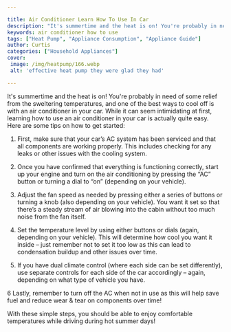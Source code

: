 ```yaml
---

title: Air Conditioner Learn How To Use In Car
description: "It's summertime and the heat is on! You're probably in need of some relief from the sweltering temperatures, and one of the best w...get more detail"
keywords: air conditioner how to use
tags: ["Heat Pump", "Appliance Consumption", "Appliance Guide"]
author: Curtis
categories: ["Household Appliances"]
cover: 
 image: /img/heatpump/166.webp
 alt: 'effective heat pump they were glad they had'

---
```


It's summertime and the heat is on! You're probably in need of some relief from the sweltering temperatures, and one of the best ways to cool off is with an air conditioner in your car. While it can seem intimidating at first, learning how to use an air conditioner in your car is actually quite easy. Here are some tips on how to get started:

1. First, make sure that your car’s AC system has been serviced and that all components are working properly. This includes checking for any leaks or other issues with the cooling system. 

2. Once you have confirmed that everything is functioning correctly, start up your engine and turn on the air conditioning by pressing the “AC” button or turning a dial to “on” (depending on your vehicle). 

3. Adjust the fan speed as needed by pressing either a series of buttons or turning a knob (also depending on your vehicle). You want it set so that there’s a steady stream of air blowing into the cabin without too much noise from the fan itself. 

4. Set the temperature level by using either buttons or dials (again, depending on your vehicle). This will determine how cool you want it inside – just remember not to set it too low as this can lead to condensation buildup and other issues over time. 

5. If you have dual climate control (where each side can be set differently), use separate controls for each side of the car accordingly – again, depending on what type of vehicle you have. 

 6 Lastly, remember to turn off the AC when not in use as this will help save fuel and reduce wear & tear on components over time! 

 With these simple steps, you should be able to enjoy comfortable temperatures while driving during hot summer days!
